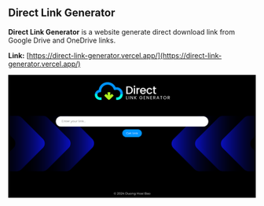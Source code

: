 ## Direct Link Generator

**Direct Link Generator** is a website generate direct download link from Google Drive and OneDrive links.

**Link:** [https://direct-link-generator.vercel.app/](https://direct-link-generator.vercel.app/)

![](./screen.png)
